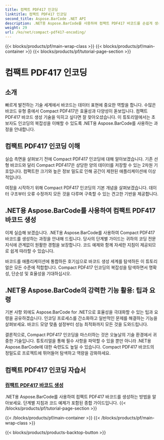 ```yaml
---
title: 컴팩트 PDF417 인코딩
linktitle: 컴팩트 PDF417 인코딩
second_title: Aspose.BarCode .NET API
description: .NET용 Aspose.BarCode를 사용하여 컴팩트 PDF417 바코드를 손쉽게 생성하세요. 코드 예제가 포함된 효율적인 인코딩을 위한 단계별 가이드를 따르세요.
weight: 29
url: /ko/net/compact-pdf417-encoding/
---
```


{{< blocks/products/pf/main-wrap-class >}}
{{< blocks/products/pf/main-container >}}
{{< blocks/products/pf/tutorial-page-section >}}

# 컴팩트 PDF417 인코딩


## 소개

빠르게 발전하는 기술 세계에서 바코드는 데이터 표현에 중요한 역할을 합니다. 수많은 바코드 유형 중에서 Compact PDF417은 효율성과 다양성이 돋보입니다. 컴팩트 PDF417 바코드 생성 기술을 익히고 싶다면 잘 찾아오셨습니다. 이 튜토리얼에서는 초보자도 인코딩의 복잡성을 이해할 수 있도록 .NET용 Aspose.BarCode를 사용하는 과정을 안내합니다.

## 컴팩트 PDF417 인코딩 이해

실습 측면을 살펴보기 전에 Compact PDF417 인코딩에 대해 알아보겠습니다. 기존 선형 바코드와 달리 Compact PDF417은 상당한 양의 데이터를 저장할 수 있는 2차원 기호입니다. 컴팩트한 크기와 높은 정보 밀도로 인해 공간이 제한된 애플리케이션에 이상적입니다.

여정을 시작하기 위해 Compact PDF417 인코딩의 기본 개념을 살펴보겠습니다. 데이터 구조부터 오류 수정까지 모든 것을 다루며 구축할 수 있는 견고한 기반을 제공합니다.

## .NET용 Aspose.BarCode를 사용하여 컴팩트 PDF417 바코드 생성

이제 실습해 보겠습니다. .NET용 Aspose.BarCode를 사용하여 Compact PDF417 바코드를 생성하는 과정을 안내해 드립니다. 당사의 단계별 가이드는 귀하의 코딩 전문 지식에 관계없이 원활한 경험을 보장합니다. 코드 예제와 함께 자세한 지침이 제공되므로 쉽게 따라할 수 있습니다.

바코드를 애플리케이션에 통합하든 호기심으로 바코드 생성 세계를 탐색하든 이 튜토리얼은 모든 수준에 적합합니다. Compact PDF417 인코딩의 복잡성을 탐색하면서 명확성, 단순성 및 효율성을 기대하십시오.

## .NET용 Aspose.BarCode의 강력한 기능 활용: 팁과 요령

기본 사항 외에도 Aspose.BarCode for .NET으로 효율성을 극대화할 수 있는 팁과 요령을 공유하겠습니다. 인코딩 프로세스를 간소화하고 일반적인 문제를 해결하는 기능을 살펴보세요. 바코드 모양 맞춤 설정부터 성능 최적화까지 모든 것을 도와드립니다.

결론적으로, Compact PDF417 인코딩을 마스터하는 것은 오늘날의 기술 환경에서 귀중한 기술입니다. 튜토리얼을 통해 필수 사항을 파악할 수 있을 뿐만 아니라 .NET용 Aspose.BarCode에 대한 숙련도도 높일 수 있습니다. Compact PDF417 바코드의 정밀도로 프로젝트에 뛰어들어 탐색하고 역량을 강화하세요.

## 컴팩트 PDF417 인코딩 자습서
### [컴팩트 PDF417 바코드 생성](./compact-pdf417-basic-configuration/)
.NET용 Aspose.BarCode를 사용하여 컴팩트 PDF417 바코드를 생성하는 방법을 알아보세요. 단계별 지침과 코드 예제가 포함된 종합 가이드입니다.
{{< /blocks/products/pf/tutorial-page-section >}}

{{< /blocks/products/pf/main-container >}}
{{< /blocks/products/pf/main-wrap-class >}}

{{< blocks/products/products-backtop-button >}}
